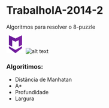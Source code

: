 # TrabalhoIA-2014-2

Algoritmos para resolver o 8-puzzle

![alt text](https://github.com/adam-p/markdown-here/raw/master/src/common/images/icon48.png "Logo Title Text 1")
![alt text](https://github.com/vncsms/TrabalhoIA-2014-2/blob/master/src/8puzzle1.jpg "Logo Title Text 1")

### Algoritimos:

- Distância de Manhatan
- A*
- Profundidade
- Largura
